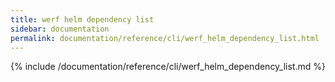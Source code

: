 ```yaml
---
title: werf helm dependency list
sidebar: documentation
permalink: documentation/reference/cli/werf_helm_dependency_list.html
---
```


{% include /documentation/reference/cli/werf_helm_dependency_list.md %}
